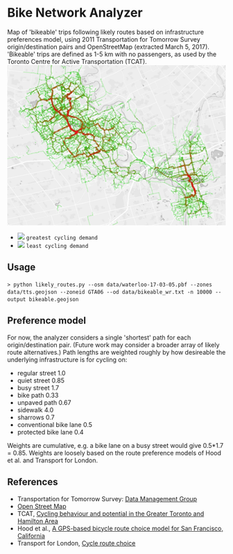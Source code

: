 # Bike Network Analyzer

Map of 'bikeable' trips following likely routes based on infrastructure preferences model, using 2011 Transportation for Tomorrow Survey origin/destination pairs and OpenStreetMap (extracted March 5, 2017). 'Bikeable' trips are defined as 1-5 km with no passengers, as used by the Toronto Centre for Active Transportation (TCAT).
![Sample map](https://raw.githubusercontent.com/TriTAG/bike-network-analyzer/master/sample.png)

- ![](https://placehold.it/15/ff0000/000000?text=+) `greatest cycling demand`
- ![](https://placehold.it/15/00ff00/000000?text=+) `least cycling demand`

## Usage
```> python likely_routes.py --osm data/waterloo-17-03-05.pbf --zones data/tts.geojson --zoneid GTA06 --od data/bikeable_wr.txt -n 10000 --output bikeable.geojson```

## Preference model
For now, the analyzer considers a single 'shortest' path for each origin/destination pair. (Future work may consider a broader array of likely route alternatives.) Path lengths are weighted roughly by how desireable the underlying infrastructure is for cycling on:
- regular street 1.0
- quiet street 0.85
- busy street 1.7
- bike path 0.33
- unpaved path 0.67
- sidewalk 4.0
- sharrows 0.7
- conventional bike lane 0.5
- protected bike lane 0.4

Weights are cumulative, e.g. a bike lane on a busy street would give 0.5\*1.7 = 0.85. Weights are loosely based on the route preference models of Hood et al. and Transport for London. 

## References
- Transportation for Tomorrow Survey: [Data Management Group](http://dmg.utoronto.ca)
- [Open Street Map](http://openstreetmap.org)
- TCAT, [Cycling behaviour and potential in the Greater Toronto and Hamilton Area](http://www.tcat.ca/knowledge-centre/cycling-behaviour-and-potential-in-the-greater-toronto-and-hamilton-area/)
- Hood et al., [A GPS-based bicycle route choice model for San Francisco, California](http://www.sfcta.org/sites/default/files/content/IT/CycleTracks/BikeRouteChoiceModel.pdf)
- Transport for London, [Cycle route choice](http://content.tfl.gov.uk/understanding-cycle-route-choice.pdf)
